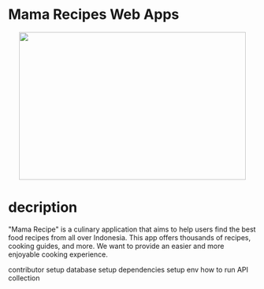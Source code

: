 # Mama Recipes Web Apps
<p align="center">
  <img width="460" height="300" src="https://ibb.co/Y88wvGF">
</p>


# decription
"Mama Recipe" is a culinary application that aims to help users find the best food recipes from all over Indonesia. This app offers thousands of recipes, cooking guides, and more. We want to provide an easier and more enjoyable cooking experience.

contributor
setup database
setup dependencies
setup env
how to run
API collection
